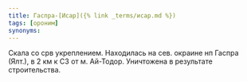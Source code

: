 ```yaml
---
title: Гаспра-[Исар]({% link _terms/исар.md %})
tags: [ороним]
synonyms:
---
```


Скала со срв укреплением. Находилась на сев. окраине нп Гаспра (Ялт.), в 2 км к
СЗ от м. Ай-Тодор. Уничтожена в результате строительства.

